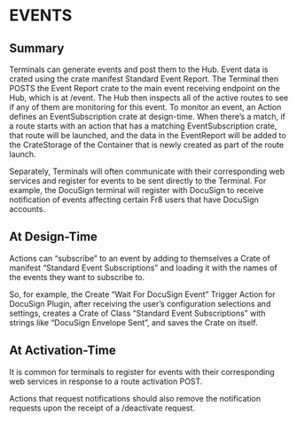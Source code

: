 # EVENTS

## Summary

Terminals can generate events and post them to the Hub. Event data is crated using the crate manifest Standard Event Report.  The Terminal then POSTS the Event Report crate to the main event receiving endpoint on the Hub, which is at /event. The Hub then inspects all of the active routes to see if any of them are monitoring for this event. To monitor an event, an Action defines an EventSubscription crate at design-time. When there’s a match, if a route starts with an action that has a matching EventSubscription crate, that route will be launched, and the data in the EventReport will be added to the CrateStorage of the Container that is newly created as part of the route launch.

Separately, Terminals will often communicate with their corresponding web services and register for events to be sent directly to the Terminal. For example, the DocuSign terminal will register with DocuSign to receive notification of events affecting certain Fr8 users that have DocuSign accounts.

## At Design-Time

Actions can “subscribe” to an event by adding to themselves a Crate of manifest “Standard Event Subscriptions” and loading it with the names of the events they want to subscribe to.

So, for example, the Create “Wait For DocuSign Event” Trigger Action for DocuSign Plugin, after receiving the user’s configuration selections and settings, creates a Crate of Class “Standard Event Subscriptions” with strings like “DocuSign Envelope Sent”, and saves the Crate on itself.

## At Activation-Time

It is common for terminals to register for events with their corresponding web services in response to a route activation POST.

Actions that request notifications should also remove the notification requests upon the receipt of a /deactivate request.
